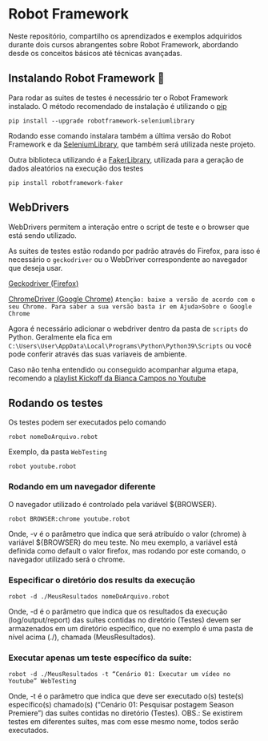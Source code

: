 # Robot Framework

Neste repositório, compartilho os aprendizados e exemplos adquiridos durante dois cursos abrangentes sobre Robot Framework, abordando desde os conceitos básicos até técnicas avançadas.

## Instalando Robot Framework 🤖
Para rodar as suites de testes é necessário ter o Robot Framework instalado.
O método recomendado de instalação é utilizando o [pip](http://pip-installer.org/)
```
pip install --upgrade robotframework-seleniumlibrary
```
Rodando esse comando instalara também a última versão do Robot Framework e da [SeleniumLibrary](https://robotframework.org/SeleniumLibrary/SeleniumLibrary.html), que também será utilizada neste projeto.


Outra biblioteca utilizando é a [FakerLibrary](https://github.com/MarketSquare/robotframework-faker), utilizada para a geração de dados aleatórios na execução dos testes
```
pip install robotframework-faker
```

## WebDrivers
WebDrivers permitem a interação entre o script de teste e o browser que está sendo utilizado.

As suites de testes estão rodando por padrão através do Firefox, para isso é necessário o `geckodriver` ou o WebDriver correspondente ao navegador que deseja usar.

[Geckodriver (Firefox)](https://github.com/mozilla/geckodriver/releases/latest)

[ChromeDriver (Google Chrome)](https://chromedriver.chromium.org/downloads)
`Atenção: baixe a versão de acordo com o seu Chrome. Para saber a sua versão basta ir em Ajuda>Sobre o Google Chrome`

Agora é necessário adicionar o webdriver dentro da pasta de `scripts` do Python.
Geralmente ela fica em `C:\Users\User\AppData\Local\Programs\Python\Python39\Scripts` ou você pode conferir através das suas variaveis de ambiente.

Caso não tenha entendido ou conseguido acompanhar alguma etapa, recomendo a [playlist Kickoff da Bianca Campos no Youtube](https://www.youtube.com/watch?v=BhtyZISTFRs)

## Rodando os testes
Os testes podem ser executados pelo comando
```
robot nomeDoArquivo.robot
```
Exemplo, da pasta `WebTesting`
```
robot youtube.robot
```

### Rodando em um navegador diferente
O navegador utilizado é controlado pela variável ${BROWSER}.
```
robot BROWSER:chrome youtube.robot
```
Onde, -v é o parâmetro que indica que será atribuído o valor (chrome) à variável ${BROWSER} do meu teste. No meu exemplo, a variável está definida como default o valor firefox, mas rodando por este comando, o navegador utilizado será o chrome.

###  Especificar o diretório dos results da execução
```
robot -d ./MeusResultados nomeDoArquivo.robot
```
Onde, -d é o parâmetro que indica que os resultados da execução (log/output/report) das suítes contidas no diretório (Testes) devem ser armazenados em um diretório específico, que no exemplo é uma pasta de nível acima (./), chamada (MeusResultados).

### Executar apenas um teste específico da suíte:
```
robot -d ./MeusResultados -t “Cenário 01: Executar um vídeo no Youtube” WebTesting
```
Onde, -t é o parâmetro que indica que deve ser executado o(s) teste(s) específico(s) chamado(s) (“Cenário 01: Pesquisar postagem Season Premiere”) das suítes contidas no diretório (Testes). OBS.: Se existirem testes em diferentes suítes, mas com esse mesmo nome, todos serão executados.

